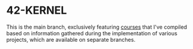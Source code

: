 # 42-KERNEL

This is the main branch, exclusively featuring [courses](courses/intro.md) that I've compiled based on information gathered during the implementation of various projects, which are available on separate branches.